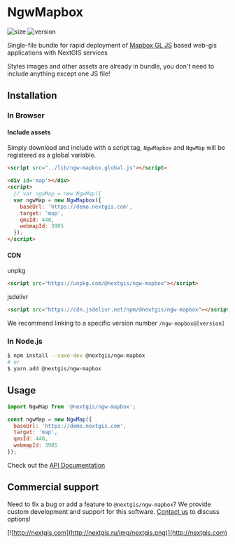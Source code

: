 # NgwMapbox

![size](https://img.shields.io/bundlephobia/minzip/@nextgis/ngw-mapbox) ![version](https://img.shields.io/npm/v/@nextgis/ngw-mapbox)

Single-file bundle for rapid deployment of [Mapbox GL JS](https://www.mapbox.com/mapbox-gl-js) based web-gis applications with NextGIS services

Styles images and other assets are already in bundle, you don't need to include anything except one JS file!

## Installation

### In Browser

#### Include assets

Simply download and include with a script tag, `NgwMapbox` and `NgwMap` will be registered as a global variable.

```html
<script src="../lib/ngw-mapbox.global.js"></script>

<div id='map'></div>
<script>
  // var ngwMap = new NgwMap({
  var ngwMap = new NgwMapbox({
    baseUrl: 'https://demo.nextgis.com',
    target: 'map',
    qmsId: 448,
    webmapId: 3985
  });
</script>
```

#### CDN

unpkg

```html
<script src="https://unpkg.com/@nextgis/ngw-mapbox"></script>
```

jsdelivr

```html
<script src="https://cdn.jsdelivr.net/npm/@nextgis/ngw-mapbox"></script>
```

We recommend linking to a specific version number `/ngw-mapbox@[version]`

### In Node.js

```bash
$ npm install --save-dev @nextgis/ngw-mapbox
# or
$ yarn add @nextgis/ngw-mapbox
```

## Usage

```javascript
import NgwMap from '@nextgis/ngw-mapbox';

const ngwMap = new NgwMap({
  baseUrl: 'https://demo.nextgis.com',
  target: 'map',
  qmsId: 448,
  webmapId: 3985
});
```

Check out the [API Documentation](https://github.com/nextgis/nextgis_frontend/blob/master/markdown/ngw-map.md)

## Commercial support

Need to fix a bug or add a feature to `@nextgis/ngw-mapbox`? We provide custom development and support for this software. [Contact us](http://nextgis.com/contact/) to discuss options!

[![http://nextgis.com](http://nextgis.ru/img/nextgis.png)](http://nextgis.com)
